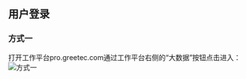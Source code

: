 ## 用户登录

### 方式一

打开工作平台pro.greetec.com通过工作平台右侧的“大数据”按钮点击进入：![方式一](https://img-blog.csdnimg.cn/20201019145659752.png)

<script type="text/javascript">
window.addEventListener("load", function() {
  var click_handle = function() {
    if (this.href.substr(-5) == ".html") {
      location.href = this.href;
    } else {
      location.href = "./index.html";
    }
  };
  var as = document.querySelectorAll(".chapter a, .navigation-prev, .navigation-next");
  for (var i = 0; i < as.length; i++) {
    as[i].addEventListener("click", click_handle, true);
    as[i].title = as[i].innerText;
  }
});
</script>